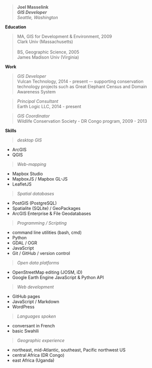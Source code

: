 >**Joel Masselink**<br>
***GIS Developer***<br>
*Seattle, Washington*

**Education**
>MA, GIS for Development & Environment, 2009<br>
Clark Univ (Massachusetts)<br><br>
>BS, Geographic Science, 2005<br> James Madison Univ (Virginia) <br>

**Work**
>*GIS Developer* <br>
Vulcan Technology, 2014 - present
-- supporting conservation technology projects such as Great Elephant Census and Domain Awareness System

>*Principal Consultant*<br>
Earth Logic LLC, 2014 - present

>*GIS Coordinator*<br>
Wildlife Conservation Society - DR Congo program,
2009 - 2013

**Skills**
>*desktop GIS*
- ArcGIS
- QGIS

>*Web-mapping*
- Mapbox Studio
- MapboxJS / Mapbox GL-JS
- LeafletJS

>*Spatial databases*
- PostGIS (PostgreSQL)
- Spatialite (SQLite) / GeoPackages
- ArcGIS Enterprise & File Geodatabases

>*Programming / Scripting*
- command line utilities (bash, cmd)
- Python
- GDAL / OGR
- JavaScript
- Git / GitHub / version control

>*Open data platforms*
- OpenStreetMap editing (JOSM, iD)
- Google Earth Engine JavaScript & Python API

>*Web development*
- GitHub pages
- JavaScript / Markdown
- WordPress

>*Languages spoken*
- conversant in French
- basic Swahili

>*Geographic experience*
- northeast, mid-Atlantic, southeast, Pacific northwest US
- central Africa (DR Congo)
- east Africa (Uganda)
